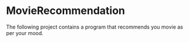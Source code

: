 # MovieRecommendation
The following project contains a program that recommends you movie as per your mood.
